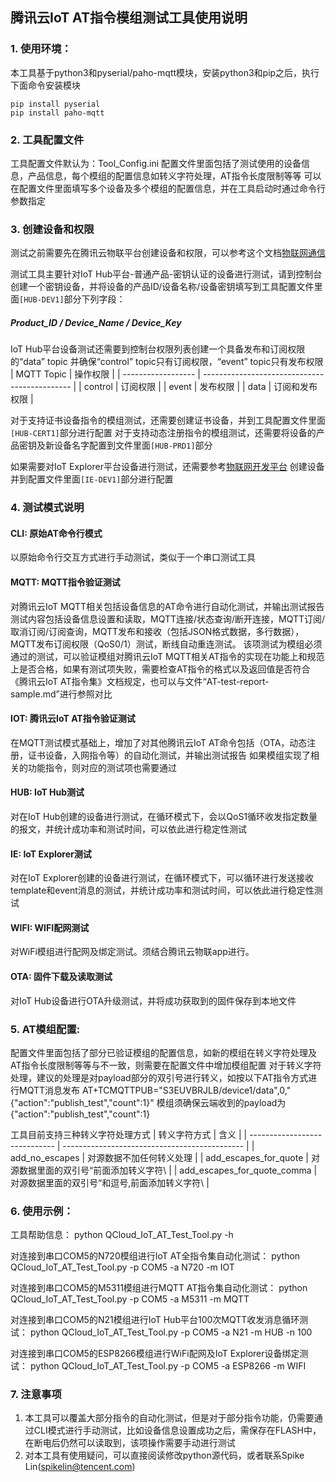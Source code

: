 ## 腾讯云IoT AT指令模组测试工具使用说明

### 1. 使用环境：
本工具基于python3和pyserial/paho-mqtt模块，安装python3和pip之后，执行下面命令安装模块
```
pip install pyserial
pip install paho-mqtt
```

### 2. 工具配置文件
工具配置文件默认为：Tool_Config.ini
配置文件里面包括了测试使用的设备信息，产品信息，每个模组的配置信息如转义字符处理，AT指令长度限制等等
可以在配置文件里面填写多个设备及多个模组的配置信息，并在工具启动时通过命令行参数指定

### 3. 创建设备和权限
测试之前需要先在腾讯云物联平台创建设备和权限，可以参考这个文档[物联网通信](https://github.com/tencentyun/qcloud-iot-sdk-embedded-c/blob/master/docs/%E7%89%A9%E8%81%94%E7%BD%91%E9%80%9A%E4%BF%A1%E5%B9%B3%E5%8F%B0.md)

测试工具主要针对IoT Hub平台-普通产品-密钥认证的设备进行测试，请到控制台创建一个密钥设备，并将设备的产品ID/设备名称/设备密钥填写到工具配置文件里面`[HUB-DEV1]`部分下列字段：

##### Product_ID / Device_Name / Device_Key

IoT Hub平台设备测试还需要到控制台权限列表创建一个具备发布和订阅权限的“data” topic
并确保“control” topic只有订阅权限，“event” topic只有发布权限
| MQTT Topic         | 操作权限                                      |
| ------------------ | --------------------------------------------- |
| control  | 订阅权限 |
| event  | 发布权限 |
| data  | 订阅和发布权限 |

对于支持证书设备指令的模组测试，还需要创建证书设备，并到工具配置文件里面`[HUB-CERT1]`部分进行配置
对于支持动态注册指令的模组测试，还需要将设备的产品密钥及新设备名字配置到文件里面`[HUB-PRD1]`部分

如果需要对IoT Explorer平台设备进行测试，还需要参考[物联网开发平台](https://github.com/tencentyun/qcloud-iot-sdk-embedded-c/blob/master/docs/%E7%89%A9%E8%81%94%E7%BD%91%E5%BC%80%E5%8F%91%E5%B9%B3%E5%8F%B0.md) 创建设备并到配置文件里面`[IE-DEV1]`部分进行配置

### 4. 测试模式说明
#### CLI: 原始AT命令行模式
以原始命令行交互方式进行手动测试，类似于一个串口测试工具

#### MQTT: MQTT指令验证测试
对腾讯云IoT MQTT相关包括设备信息的AT命令进行自动化测试，并输出测试报告
测试内容包括设备信息设置和读取，MQTT连接/状态查询/断开连接，MQTT订阅/取消订阅/订阅查询，MQTT发布和接收（包括JSON格式数据，多行数据），MQTT发布订阅权限（QoS0/1）测试，断线自动重连测试。
该项测试为模组必须通过的测试，可以验证模组对腾讯云IoT MQTT相关AT指令的实现在功能上和规范上是否合格，如果有测试项失败，需要检查AT指令的格式以及返回值是否符合《腾讯云IoT AT指令集》文档规定，也可以与文件“AT-test-report-sample.md”进行参照对比

#### IOT: 腾讯云IoT AT指令验证测试
在MQTT测试模式基础上，增加了对其他腾讯云IoT AT命令包括（OTA，动态注册，证书设备，入网指令等）的自动化测试，并输出测试报告
如果模组实现了相关的功能指令，则对应的测试项也需要通过

#### HUB: IoT Hub测试
对在IoT Hub创建的设备进行测试，在循环模式下，会以QoS1循环收发指定数量的报文，并统计成功率和测试时间，可以依此进行稳定性测试

#### IE: IoT Explorer测试
对在IoT Explorer创建的设备进行测试，在循环模式下，可以循环进行发送接收template和event消息的测试，并统计成功率和测试时间，可以依此进行稳定性测试

#### WIFI: WIFI配网测试
对WiFi模组进行配网及绑定测试。须结合腾讯云物联app进行。

#### OTA: 固件下载及读取测试
对IoT Hub设备进行OTA升级测试，并将成功获取到的固件保存到本地文件

### 5. AT模组配置:
配置文件里面包括了部分已验证模组的配置信息，如新的模组在转义字符处理及AT指令长度限制等等与不一致，则需要在配置文件中增加模组配置
对于转义字符处理，建议的处理是对payload部分的双引号进行转义，如按以下AT指令方式进行MQTT消息发布
AT+TCMQTTPUB="S3EUVBRJLB/device1/data",0,"{\"action\":\"publish_test\",\"count\":1}"
模组须确保云端收到的payload为{"action":"publish_test","count":1}

工具目前支持三种转义字符处理方式
| 转义字符方式                  | 含义                                          |
| ----------------------------- | --------------------------------------------- |
| add_no_escapes  | 对源数据不加任何转义处理 |
| add_escapes_for_quote | 对源数据里面的双引号“前面添加转义字符\ |
| add_escapes_for_quote_comma | 对源数据里面的双引号“和逗号,前面添加转义字符\ |

### 6. 使用示例：
工具帮助信息：
  python QCloud_IoT_AT_Test_Tool.py -h

对连接到串口COM5的N720模组进行IoT AT全指令集自动化测试：
  python QCloud_IoT_AT_Test_Tool.py -p COM5 -a N720 -m IOT

对连接到串口COM5的M5311模组进行MQTT AT指令集自动化测试：
  python QCloud_IoT_AT_Test_Tool.py -p COM5 -a M5311 -m MQTT  

对连接到串口COM5的N21模组进行IoT Hub平台100次MQTT收发消息循环测试：
  python QCloud_IoT_AT_Test_Tool.py -p COM5 -a N21 -m HUB -n 100

对连接到串口COM5的ESP8266模组进行WiFi配网及IoT Explorer设备绑定测试：
  python QCloud_IoT_AT_Test_Tool.py -p COM5 -a ESP8266 -m WIFI

### 7. 注意事项
1. 本工具可以覆盖大部分指令的自动化测试，但是对于部分指令功能，仍需要通过CLI模式进行手动测试，比如设备信息设置成功之后，需保存在FLASH中，在断电后仍然可以读取到，该项操作需要手动进行测试
2. 对本工具有使用疑问，可以直接阅读修改python源代码，或者联系Spike Lin(spikelin@tencent.com)
